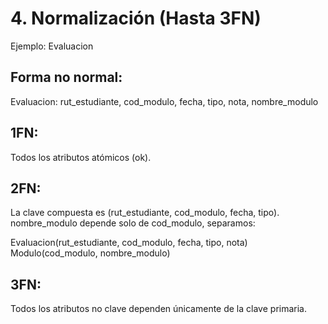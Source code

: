 # 4. Normalización (Hasta 3FN)
Ejemplo: Evaluacion

## Forma no normal:
Evaluacion: rut_estudiante, cod_modulo, fecha, tipo, nota, nombre_modulo

## 1FN:
Todos los atributos atómicos (ok).

## 2FN:
La clave compuesta es (rut_estudiante, cod_modulo, fecha, tipo).
nombre_modulo depende solo de cod_modulo, separamos:

Evaluacion(rut_estudiante, cod_modulo, fecha, tipo, nota)
Modulo(cod_modulo, nombre_modulo)

## 3FN:
Todos los atributos no clave dependen únicamente de la clave primaria.

